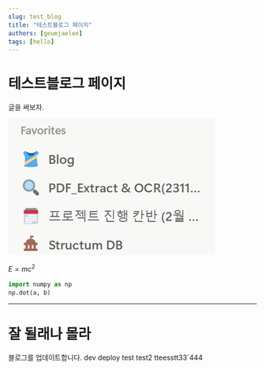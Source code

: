 ```yaml
---
slug: test_blog
title: "테스트블로그 페이지"
authors: [geumjaelee]
tags: [hello]
---
```



# 테스트블로그 페이지

글을 써보자. 

![image.png](image.png)

$E = mc^2$

```python
import numpy as np
np.dot(a, b)
```

---

# 잘 될래나 몰라

블로그를 업데이트합니다.
dev deploy test
test2
tteesstt33`444